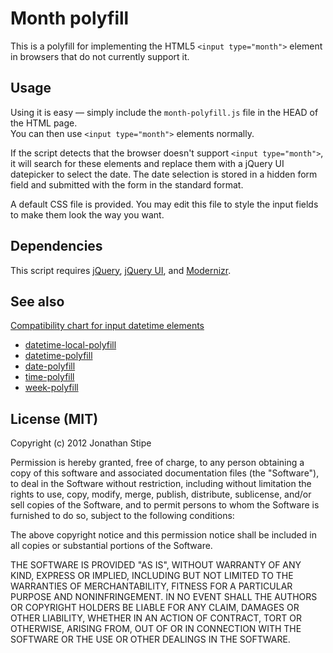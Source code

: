 # Month polyfill

This is a polyfill for implementing the HTML5 `<input type="month">` element in browsers that do not currently support it.

## Usage

Using it is easy — simply include the `month-polyfill.js` file in the HEAD of the HTML page.  
You can then use `<input type="month">` elements normally.

If the script detects that the browser doesn't support `<input type="month">`, it will search for these elements and replace them with a jQuery UI datepicker to select the date. The date selection is stored in a hidden form field and submitted with the form in the standard format.

A default CSS file is provided. You may edit this file to style the input fields to make them look the way you want.

## Dependencies

This script requires [jQuery](http://jquery.com/), [jQuery UI](http://jqueryui.com/), and [Modernizr](http://www.modernizr.com/).

## See also

[Compatibility chart for input datetime elements](http://caniuse.com/input-datetime)

* [datetime-local-polyfill](https://github.com/jonstipe/datetime-local-polyfill)
* [datetime-polyfill](https://github.com/jonstipe/datetime-polyfill)
* [date-polyfill](https://github.com/jonstipe/date-polyfill)
* [time-polyfill](https://github.com/jonstipe/time-polyfill)
* [week-polyfill](https://github.com/jonstipe/week-polyfill)

## License (MIT)
Copyright (c) 2012 Jonathan Stipe

Permission is hereby granted, free of charge, to any person obtaining
a copy of this software and associated documentation files (the
"Software"), to deal in the Software without restriction, including
without limitation the rights to use, copy, modify, merge, publish,
distribute, sublicense, and/or sell copies of the Software, and to
permit persons to whom the Software is furnished to do so, subject to
the following conditions:

The above copyright notice and this permission notice shall be
included in all copies or substantial portions of the Software.

THE SOFTWARE IS PROVIDED "AS IS", WITHOUT WARRANTY OF ANY KIND,
EXPRESS OR IMPLIED, INCLUDING BUT NOT LIMITED TO THE WARRANTIES OF
MERCHANTABILITY, FITNESS FOR A PARTICULAR PURPOSE AND
NONINFRINGEMENT. IN NO EVENT SHALL THE AUTHORS OR COPYRIGHT HOLDERS BE
LIABLE FOR ANY CLAIM, DAMAGES OR OTHER LIABILITY, WHETHER IN AN ACTION
OF CONTRACT, TORT OR OTHERWISE, ARISING FROM, OUT OF OR IN CONNECTION
WITH THE SOFTWARE OR THE USE OR OTHER DEALINGS IN THE SOFTWARE.

